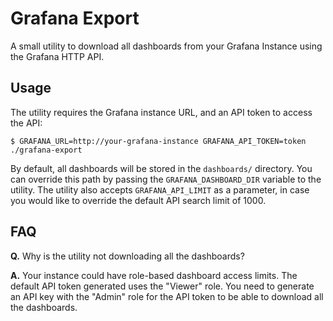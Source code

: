 # Grafana Export

A small utility to download all dashboards from your Grafana Instance using the Grafana HTTP API.

## Usage

The utility requires the Grafana instance URL, and an API token to access the API:

```shell
$ GRAFANA_URL=http://your-grafana-instance GRAFANA_API_TOKEN=token ./grafana-export
```

By default, all dashboards will be stored in the `dashboards/` directory. You can override this path
by passing the `GRAFANA_DASHBOARD_DIR` variable to the utility. The utility also accepts `GRAFANA_API_LIMIT`
as a parameter, in case you would like to override the default API search limit of 1000.

## FAQ

**Q.** Why is the utility not downloading all the dashboards?

**A.** Your instance could have role-based dashboard access limits. The default API token generated uses
the "Viewer" role. You need to generate an API key with the "Admin" role for the API token to be able to
download all the dashboards.

